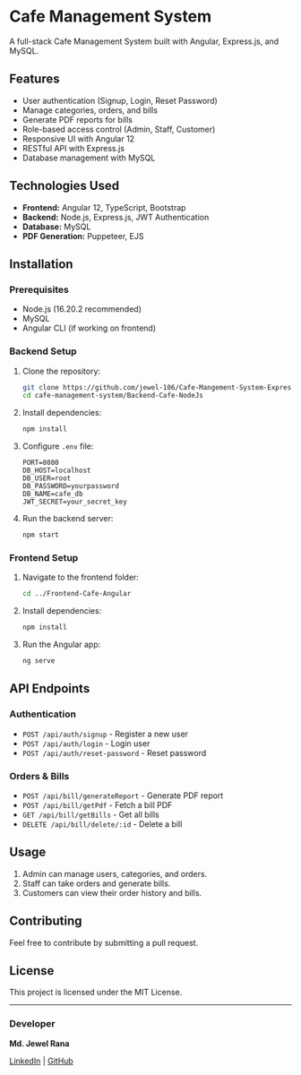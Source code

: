 # Cafe Management System

A full-stack Cafe Management System built with Angular, Express.js, and MySQL.

## Features

- User authentication (Signup, Login, Reset Password)
- Manage categories, orders, and bills
- Generate PDF reports for bills
- Role-based access control (Admin, Staff, Customer)
- Responsive UI with Angular 12
- RESTful API with Express.js
- Database management with MySQL

## Technologies Used

- **Frontend:** Angular 12, TypeScript, Bootstrap
- **Backend:** Node.js, Express.js, JWT Authentication
- **Database:** MySQL
- **PDF Generation:** Puppeteer, EJS

## Installation

### Prerequisites
- Node.js (16.20.2 recommended)
- MySQL
- Angular CLI (if working on frontend)

### Backend Setup

1. Clone the repository:
   ```sh
   git clone https://github.com/jewel-106/Cafe-Mangement-System-ExpressJs-Angular-MySql.git
   cd cafe-management-system/Backend-Cafe-NodeJs
   ```
2. Install dependencies:
   ```sh
   npm install
   ```
3. Configure `.env` file:
   ```env
   PORT=8080
   DB_HOST=localhost
   DB_USER=root
   DB_PASSWORD=yourpassword
   DB_NAME=cafe_db
   JWT_SECRET=your_secret_key
   ```
4. Run the backend server:
   ```sh
   npm start
   ```

### Frontend Setup

1. Navigate to the frontend folder:
   ```sh
   cd ../Frontend-Cafe-Angular
   ```
2. Install dependencies:
   ```sh
   npm install
   ```
3. Run the Angular app:
   ```sh
   ng serve
   ```

## API Endpoints

### Authentication
- `POST /api/auth/signup` - Register a new user
- `POST /api/auth/login` - Login user
- `POST /api/auth/reset-password` - Reset password

### Orders & Bills
- `POST /api/bill/generateReport` - Generate PDF report
- `POST /api/bill/getPdf` - Fetch a bill PDF
- `GET /api/bill/getBills` - Get all bills
- `DELETE /api/bill/delete/:id` - Delete a bill

## Usage
1. Admin can manage users, categories, and orders.
2. Staff can take orders and generate bills.
3. Customers can view their order history and bills.

## Contributing
Feel free to contribute by submitting a pull request.

## License
This project is licensed under the MIT License.

---
### Developer
**Md. Jewel Rana**

[LinkedIn](https://www.linkedin.com/in/jewel-rana-cse19duet/)  |  [GitHub](https://github.com/jewel-106)

